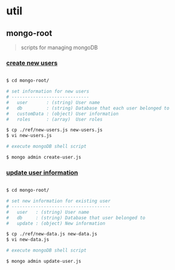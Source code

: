 # util

## mongo-root

> scripts for managing mongoDB

### [create new users](https://docs.mongodb.com/manual/reference/method/db.createUser/)

```bash

$ cd mongo-root/

# set information for new users
# -----------------------------
#   user       : (string) User name
#   db         : (string) Database that each user belonged to
#   customData : (object) User information
#   roles      : (array)  User roles

$ cp ./ref/new-users.js new-users.js
$ vi new-users.js

# execute mongoDB shell script

$ mongo admin create-user.js

```

### [update user information](https://docs.mongodb.com/manual/reference/method/db.updateUser/)

```bash

$ cd mongo-root/

# set new information for existing user
# -------------------------------------
#   user   : (string) User name
#   db     : (string) Database that user belonged to
#   update : (object) New information

$ cp ./ref/new-data.js new-data.js
$ vi new-data.js

# execute mongoDB shell script

$ mongo admin update-user.js

```
